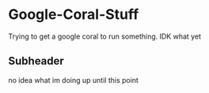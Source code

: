 # Google-Coral-Stuff
Trying to get a google coral to run something. IDK what yet

## Subheader

no idea what im doing up until this point